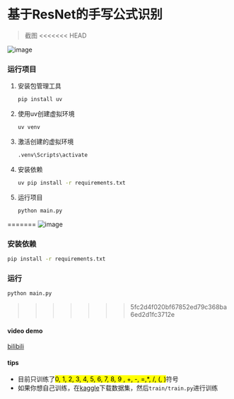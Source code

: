 # 基于ResNet的手写公式识别
> 截图
<<<<<<< HEAD

![image](https://github.com/tansen87/HandwrittenFormulaRecognition/assets/98570790/13bf3de4-c238-4aa4-b6e2-23e6808ee08e)

### 运行项目

1. 安装包管理工具

   ```bash
   pip install uv
   ```

2. 使用uv创建虚拟环境

   ```bash
   uv venv
   ```

3. 激活创建的虚拟环境

   ```bash
   .venv\Scripts\activate
   ```

4. 安装依赖

   ```bash
   uv pip install -r requirements.txt
   ```

5. 运行项目

   ```bash
   python main.py
   ```

=======
![image](https://github.com/tansen87/HandwrittenFormulaRecognition/assets/98570790/13bf3de4-c238-4aa4-b6e2-23e6808ee08e)

### 安装依赖
```bash
pip install -r requirements.txt
```

### 运行
```bash
python main.py
```

>>>>>>> 5fc2d4f020bf67852ed79c368ba6ed2d1fc3712e
#### video demo
[bilibili](https://www.bilibili.com/video/BV1Qa411f7dB/?spm_id_from=333.999.0.0&vd_source=5ee5270944c6e7a459e1311330bf455c)
#### tips
* 目前只训练了<mark>0, 1, 2, 3, 4, 5, 6, 7, 8, 9 , +, -, =,*, /, (, )</mark>符号
* 如果你想自己训练，在[kaggle](https://www.kaggle.com/xainano/handwrittenmathsymbols)下载数据集，然后`train/train.py`进行训练
